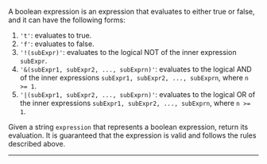 A boolean expression is an expression that evaluates to either true or false, and it can have the following forms:

1. `'t'`: evaluates to true.
2. `'f'`: evaluates to false.
3. `'!(subExpr)'`: evaluates to the logical NOT of the inner expression `subExpr`.
4. `'&(subExpr1, subExpr2, ..., subExprn)'`: evaluates to the logical AND of the inner expressions `subExpr1, subExpr2, ..., subExprn`, where `n >= 1`.
5. `'|(subExpr1, subExpr2, ..., subExprn)'`: evaluates to the logical OR of the inner expressions `subExpr1, subExpr2, ..., subExprn`, where `n >= 1`.

Given a string `expression` that represents a boolean expression, return its evaluation. It is guaranteed that the expression is valid and follows the rules described above.

---
